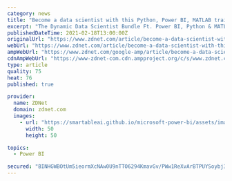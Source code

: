 ```yaml
---
category: news
title: "Become a data scientist with this Python, Power BI, MATLAB training bundle"
excerpt: "The Dynamic Data Scientist Bundle Ft. Power BI, Python & MATLAB was specifically put together to help you on that front, and for a limited time, you can get it on sale for only $29.99. Regardless ..."
publishedDateTime: 2021-02-18T13:00:00Z
originalUrl: "https://www.zdnet.com/article/become-a-data-scientist-with-this-python-power-bi-matlab-training-bundle/"
webUrl: "https://www.zdnet.com/article/become-a-data-scientist-with-this-python-power-bi-matlab-training-bundle/"
ampWebUrl: "https://www.zdnet.com/google-amp/article/become-a-data-scientist-with-this-python-power-bi-matlab-training-bundle/"
cdnAmpWebUrl: "https://www-zdnet-com.cdn.ampproject.org/c/s/www.zdnet.com/google-amp/article/become-a-data-scientist-with-this-python-power-bi-matlab-training-bundle/"
type: article
quality: 75
heat: 76
published: true

provider:
  name: ZDNet
  domain: zdnet.com
  images:
    - url: "https://smartableai.github.io/microsoft-power-bi/assets/images/organizations/zdnet.com-50x50.jpg"
      width: 50
      height: 50

topics:
  - Power BI

secured: "BINHGWBOtUm5ieormXcNAw0U9nTTO6294KmavGv/PWw1ReXvArBTPUYSoybj3o6GdcxieG+x3ApwB5VUJ4VT7viexYiar0MFXuOwETe0llFEnMfNvnoc1je1VaMJkBgBwS1k4+b4OX/zqQz1AtzdAtJsivgoxAvo1np64xC8tQqCvsI+E54UAoMAX8KQwgh1PXLbxtXYIz+8lpJzZoUKlPY1wfwjBVdExxkhOGd4vUeOenDFiErlFRNIQswFH3k0Jdv/a7vlDRi9VEK81YiG2U7BjE3fsk4xb28b5+knBNgU/e873uxJapGZTaws7266LEZR7LTkfWQsplZCW41L2CyQUxBdAyN/rAgFUbu4dNc=;l0jM2htxaqHQH95flW9RZA=="
---
```


